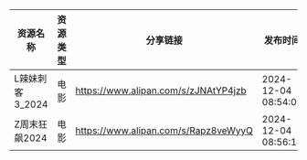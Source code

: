 | 资源名称        | 资源类型 | 分享链接                                 | 发布时间                |
| ----------- | ---- | ------------------------------------ | ------------------- |
| L辣妹刺客3_2024 | 电影   | https://www.alipan.com/s/zJNAtYP4jzb | 2024-12-04 08:54:09 |
| Z周末狂飙2024   | 电影   | https://www.alipan.com/s/Rapz8veWyyQ | 2024-12-04 08:56:14 |
